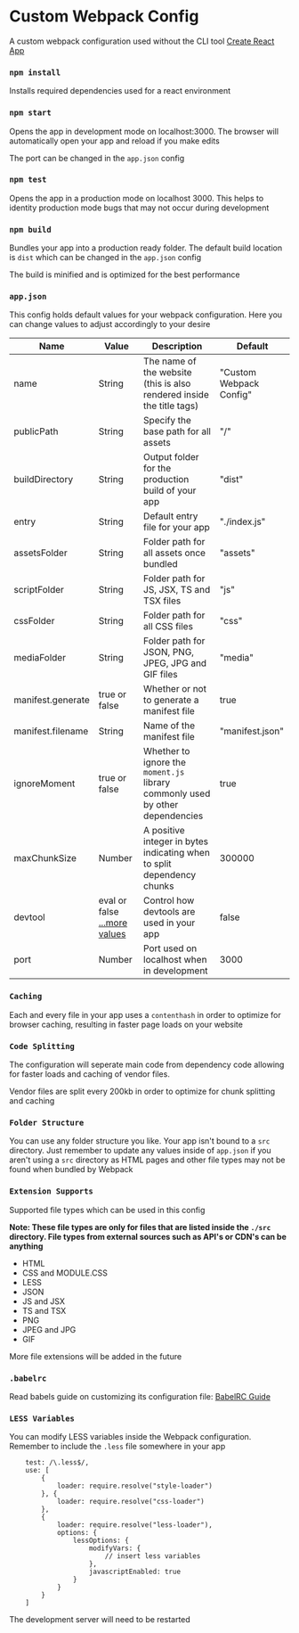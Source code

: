 # Custom Webpack Config

A custom webpack configuration used without the CLI tool [Create React App](https://reactjs.org/docs/create-a-new-react-app.html)

### `npm install`

Installs required dependencies used for a react environment

### `npm start`

Opens the app in development mode on localhost:3000. The browser will automatically open your app and reload if you make edits

The port can be changed in the `app.json` config

### `npm test`

Opens the app in a production mode on localhost 3000. This helps to identity production mode bugs that may not occur during development

### `npm build`

Bundles your app into a production ready folder. The default build location is `dist` which can be changed in the `app.json` config

The build is minified and is optimized for the best performance

### `app.json`

This config holds default values for your webpack configuration. Here you can change values to adjust accordingly to your desire

Name | Value | Description | Default
---- | ----- | ----------- | -------
name | String | The name of the website (this is also rendered inside the title tags) | "Custom Webpack Config"
publicPath | String | Specify the base path for all assets | "/"
buildDirectory | String | Output folder for the production build of your app | "dist"
entry | String | Default entry file for your app | "./index.js"
assetsFolder | String | Folder path for all assets once bundled | "assets"
scriptFolder | String | Folder path for JS, JSX, TS and TSX files | "js"
cssFolder | String | Folder path for all CSS files | "css"
mediaFolder | String | Folder path for JSON, PNG, JPEG, JPG and GIF files | "media"
manifest.generate | true or false | Whether or not to generate a manifest file | true
manifest.filename | String | Name of the manifest file | "manifest.json"
ignoreMoment | true or false | Whether to ignore the `moment.js` library commonly used by other dependencies | true
maxChunkSize | Number | A positive integer in bytes indicating when to split dependency chunks | 300000
devtool | eval or false [...more values](https://webpack.js.org/configuration/devtool/) | Control how devtools are used in your app | false
port | Number | Port used on localhost when in development | 3000

### `Caching`

Each and every file in your app uses a `contenthash` in order to optimize for browser caching, resulting in faster page loads on your website

### `Code Splitting`

The configuration will seperate main code from dependency code allowing for faster loads and caching of vendor files.

Vendor files are split every 200kb in order to optimize for chunk splitting and caching

### `Folder Structure`

You can use any folder structure you like. Your app isn't bound to a `src` directory. Just remember to update any values inside of `app.json` if you aren't using a `src` directory as HTML pages and other file types may not be found when bundled by Webpack

### `Extension Supports`

Supported file types which can be used in this config

**Note: These file types are only for files that are listed inside the `./src` directory. File types from external sources such as API's or CDN's can be anything**

* HTML
* CSS and MODULE.CSS
* LESS
* JSON
* JS and JSX
* TS and TSX
* PNG
* JPEG and JPG
* GIF

More file extensions will be added in the future

### `.babelrc`

Read babels guide on customizing its configuration file: [BabelRC Guide](https://babeljs.io/docs/en/config-files)

### `LESS Variables`

You can modify LESS variables inside the Webpack configuration. Remember to include the `.less` file somewhere in your app

```
    test: /\.less$/,
    use: [
        {
            loader: require.resolve("style-loader")
        }, {
            loader: require.resolve("css-loader")
        },
        {
            loader: require.resolve("less-loader"),
            options: {
                lessOptions: {
                    modifyVars: {
                        // insert less variables
                    },
                    javascriptEnabled: true
                }
            }
        }
    ]
```

The development server will need to be restarted
